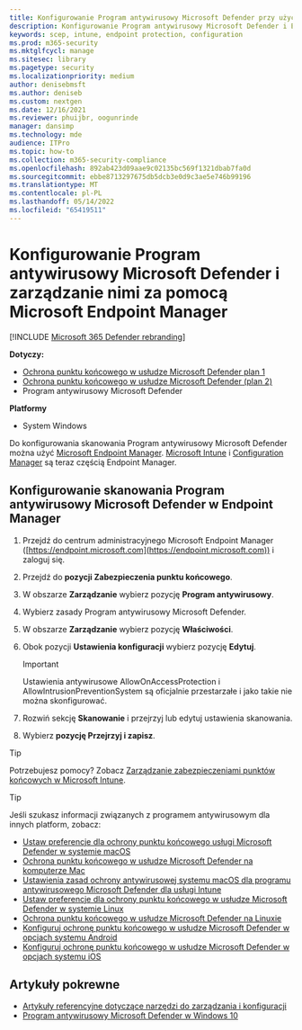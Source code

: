 ```yaml
---
title: Konfigurowanie Program antywirusowy Microsoft Defender przy użyciu Microsoft Endpoint Manager
description: Konfigurowanie Program antywirusowy Microsoft Defender i Endpoint Protection przy użyciu Microsoft Endpoint Manager i Microsoft Intune
keywords: scep, intune, endpoint protection, configuration
ms.prod: m365-security
ms.mktglfcycl: manage
ms.sitesec: library
ms.pagetype: security
ms.localizationpriority: medium
author: denisebmsft
ms.author: deniseb
ms.custom: nextgen
ms.date: 12/16/2021
ms.reviewer: phuijbr, oogunrinde
manager: dansimp
ms.technology: mde
audience: ITPro
ms.topic: how-to
ms.collection: m365-security-compliance
ms.openlocfilehash: 892ab423d09aae9c02135bc569f1321dbab7fa0d
ms.sourcegitcommit: ebbe8713297675db5dcb3e0d9c3ae5e746b99196
ms.translationtype: MT
ms.contentlocale: pl-PL
ms.lasthandoff: 05/14/2022
ms.locfileid: "65419511"
---
```

# <a name="use-microsoft-endpoint-manager-to-configure-and-manage-microsoft-defender-antivirus"></a>Konfigurowanie Program antywirusowy Microsoft Defender i zarządzanie nimi za pomocą Microsoft Endpoint Manager

[!INCLUDE [Microsoft 365 Defender rebranding](../../includes/microsoft-defender.md)]


**Dotyczy:**

- [Ochrona punktu końcowego w usłudze Microsoft Defender plan 1](https://go.microsoft.com/fwlink/?linkid=2154037)
- [Ochrona punktu końcowego w usłudze Microsoft Defender (plan 2)](https://go.microsoft.com/fwlink/?linkid=2154037) 
- Program antywirusowy Microsoft Defender

**Platformy**
- System Windows

Do konfigurowania skanowania Program antywirusowy Microsoft Defender można użyć [Microsoft Endpoint Manager](/mem/endpoint-manager-overview). [Microsoft Intune](/mem/intune/fundamentals/what-is-intune) i [Configuration Manager](/mem/configmgr/core/understand/introduction) są teraz częścią Endpoint Manager.

## <a name="configure-microsoft-defender-antivirus-scans-in-endpoint-manager"></a>Konfigurowanie skanowania Program antywirusowy Microsoft Defender w Endpoint Manager

1. Przejdź do centrum administracyjnego Microsoft Endpoint Manager ([https://endpoint.microsoft.com](https://endpoint.microsoft.com)) i zaloguj się.

2. Przejdź do **pozycji Zabezpieczenia punktu końcowego**.

3. W obszarze **Zarządzanie** wybierz pozycję **Program antywirusowy**.

4. Wybierz zasady Program antywirusowy Microsoft Defender.

5. W obszarze **Zarządzanie** wybierz pozycję **Właściwości**.

6. Obok pozycji **Ustawienia konfiguracji** wybierz pozycję **Edytuj**.

   > [!IMPORTANT]
   > Ustawienia antywirusowe AllowOnAccessProtection i AllowIntrusionPreventionSystem są oficjalnie przestarzałe i jako takie nie można skonfigurować. 

7. Rozwiń sekcję **Skanowanie** i przejrzyj lub edytuj ustawienia skanowania.

8. Wybierz **pozycję Przejrzyj i zapisz**.

> [!TIP]
> Potrzebujesz pomocy? Zobacz [Zarządzanie zabezpieczeniami punktów końcowych w Microsoft Intune](/mem/intune/protect/endpoint-security).

> [!TIP]
> Jeśli szukasz informacji związanych z programem antywirusowym dla innych platform, zobacz:
> - [Ustaw preferencje dla ochrony punktu końcowego usługi Microsoft Defender w systemie macOS](mac-preferences.md)
> - [Ochrona punktu końcowego w usłudze Microsoft Defender na komputerze Mac](microsoft-defender-endpoint-mac.md)
> - [Ustawienia zasad ochrony antywirusowej systemu macOS dla programu antywirusowego Microsoft Defender dla usługi Intune](/mem/intune/protect/antivirus-microsoft-defender-settings-macos)
> - [Ustaw preferencje dla ochrony punktu końcowego w usłudze Microsoft Defender w systemie Linux](linux-preferences.md)
> - [Ochrona punktu końcowego w usłudze Microsoft Defender na Linuxie](microsoft-defender-endpoint-linux.md)
> - [Konfiguruj ochronę punktu końcowego w usłudze Microsoft Defender w opcjach systemu Android](android-configure.md)
> - [Konfiguruj ochronę punktu końcowego w usłudze Microsoft Defender w opcjach systemu iOS](ios-configure-features.md)

## <a name="related-articles"></a>Artykuły pokrewne

- [Artykuły referencyjne dotyczące narzędzi do zarządzania i konfiguracji](configuration-management-reference-microsoft-defender-antivirus.md)
- [Program antywirusowy Microsoft Defender w Windows 10](microsoft-defender-antivirus-in-windows-10.md)

